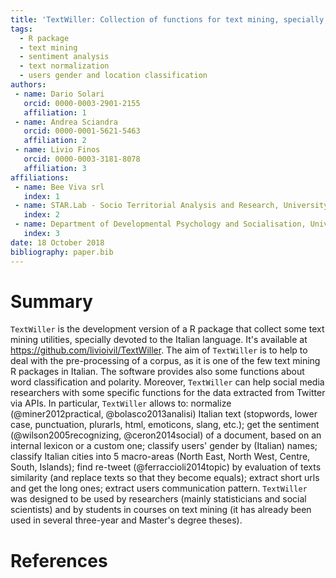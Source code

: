 ```yaml
---
title: 'TextWiller: Collection of functions for text mining, specially devoted to the italian language'
tags:
  - R package
  - text mining
  - sentiment analysis
  - text normalization
  - users gender and location classification
authors:
 - name: Dario Solari
   orcid: 0000-0003-2901-2155
   affiliation: 1
 - name: Andrea Sciandra
   orcid: 0000-0001-5621-5463
   affiliation: 2
 - name: Livio Finos
   orcid: 0000-0003-3181-8078
   affiliation: 3
affiliations:
 - name: Bee Viva srl
   index: 1
 - name: STAR.Lab - Socio Territorial Analysis and Research, University of Padova
   index: 2
 - name: Department of Developmental Psychology and Socialisation, University of Padova
   index: 3
date: 18 October 2018
bibliography: paper.bib
---
```


# Summary

``TextWiller`` is the development version of a R package that collect some text mining utilities, specially devoted to the Italian language. It's available at https://github.com/livioivil/TextWiller. The aim of ``TextWiller`` is to help to deal with the pre-processing of a corpus, as it is one of the few text mining R packages in Italian. The software provides also some functions about word classification and polarity. Moreover, ``TextWiller`` can help social media researchers with some specific functions for the data extracted from Twitter via APIs. In particular, ``TextWiller`` allows to: normalize (@miner2012practical, @bolasco2013analisi) Italian text (stopwords, lower case, punctuation, plurarls, html, emoticons, slang, etc.); get the sentiment (@wilson2005recognizing, @ceron2014social) of a document, based on an internal lexicon or a custom one; classify users' gender by (Italian) names; classify Italian cities into 5 macro-areas (North East, North West, Centre, South, Islands); find re-tweet (@ferraccioli2014topic) by evaluation of texts similarity (and replace texts so that they become equals); extract short urls and get the long ones; extract users communication pattern. ``TextWiller`` was designed to be used by researchers (mainly statisticians and social scientists) and by students in courses on text mining (it has already been used in several three-year and Master's degree theses).

# References
